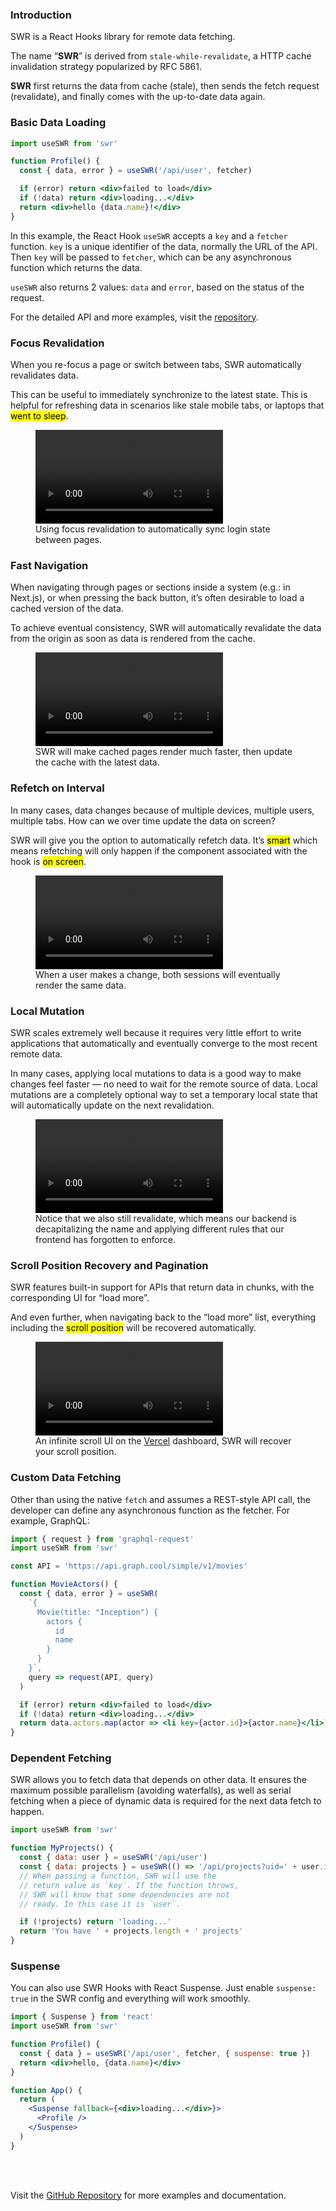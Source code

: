 ### Introduction

SWR is a React Hooks library for remote data fetching.

The name “**SWR**” is derived from
`stale-while-revalidate`, a HTTP cache invalidation
strategy popularized by RFC 5861.

**SWR** first returns the data from cache (stale), then sends the
fetch request (revalidate), and finally comes with the up-to-date data
again.

### Basic Data Loading

```jsx
import useSWR from 'swr'

function Profile() {
  const { data, error } = useSWR('/api/user', fetcher)

  if (error) return <div>failed to load</div>
  if (!data) return <div>loading...</div>
  return <div>hello {data.name}!</div>
}
```

In this example, the React Hook `useSWR` accepts a
`key` and a `fetcher` function. `key`
is a unique identifier of the data, normally the URL of the API. Then
`key` will be passed to `fetcher`, which can be
any asynchronous function which returns the data.

`useSWR` also returns 2 values: `data` and
`error`, based on the status of the request.

For the detailed API and more examples, visit the [repository](https://github.com/zeit/swr).

### Focus Revalidation

When you re-focus a page or switch between tabs, SWR automatically
revalidates data.

This can be useful to immediately synchronize to the latest state.
This is helpful for refreshing data in scenarios like stale mobile
tabs, or laptops that <mark>went to sleep</mark>.

<figure>
    <video src="https://assets.vercel.com/video/upload/q_auto,e_accelerate:50/v1572271867/swr/example-videos/focus-revalidate.mp4"></video>
    <figcaption>Using focus revalidation to automatically sync login state between pages.</figcaption>
</figure>

### Fast Navigation

When navigating through pages or sections inside a system (e.g.: in
Next.js), or when pressing the back button, it’s often desirable to
load a cached version of the data.

To achieve eventual consistency, SWR will automatically revalidate the
data from the origin as soon as data is rendered from the cache.

<figure>
    <video src="https://assets.vercel.com/video/upload/q_auto,e_accelerate:70/v1572278352/swr/example-videos/fast-navigation.mp4"></video>
    <figcaption>
        SWR will make cached pages render much faster, then update the cache
        with the latest data.
    </figcaption>
</figure>

### Refetch on Interval

In many cases, data changes because of multiple devices, multiple
users, multiple tabs. How can we over time update the data on screen?

SWR will give you the option to automatically refetch data. It’s
<mark>smart</mark> which means refetching will only happen if the
component associated with the hook is <mark>on screen</mark>.

<figure>
    <video src="https://assets.vercel.com/video/upload/q_auto,e_accelerate:40/v1572274198/swr/example-videos/refetch-interval.mp4"></video>
    <figcaption>When a user makes a change, both sessions will eventually render the same data.</figcaption>
</figure>

### Local Mutation

SWR scales extremely well because it requires very little effort to
write applications that automatically and eventually converge to the
most recent remote data.

In many cases, applying local mutations to data is a good way to make
changes feel faster — no need to wait for the remote source of data.
Local mutations are a completely optional way to set a temporary local
state that will automatically update on the next revalidation.

<figure>
    <video src="https://assets.vercel.com/video/upload/q_auto,e_accelerate:40/v1572283098/swr/example-videos/local-mutation.mp4"></video>
    <figcaption>
        Notice that we also still revalidate, which means our backend is
        decapitalizing the name and applying different rules that our
        frontend has forgotten to enforce.
    </figcaption>
</figure>

### Scroll Position Recovery and Pagination

SWR features built-in support for APIs that return data in chunks,
with the corresponding UI for “load more”.

And even further, when navigating back to the “load more” list,
everything including the <mark>scroll position</mark> will be
recovered automatically.

<figure>
    <video src="https://assets.vercel.com/video/upload/q_auto,e_accelerate:80/v1572275644/swr/example-videos/swr-pages.mp4"></video>
    <figcaption>
        An infinite scroll UI on the <a href="https://vercel.com">Vercel</a>
        dashboard, SWR will recover your scroll position.
    </figcaption>
</figure>

### Custom Data Fetching

Other than using the native `fetch` and assumes a
REST-style API call, the developer can define any asynchronous
function as the fetcher. For example, GraphQL:

```jsx
import { request } from 'graphql-request'
import useSWR from 'swr'

const API = 'https://api.graph.cool/simple/v1/movies'

function MovieActors() {
  const { data, error } = useSWR(
    `{
      Movie(title: "Inception") {
        actors {
          id
          name
        }
      }
    }`,
    query => request(API, query)
  )

  if (error) return <div>failed to load</div>
  if (!data) return <div>loading...</div>
  return data.actors.map(actor => <li key={actor.id}>{actor.name}</li>)
}
```

### Dependent Fetching

SWR allows you to fetch data that depends on other data. It ensures
the maximum possible parallelism (avoiding waterfalls), as well as
serial fetching when a piece of dynamic data is required for the next
data fetch to happen.

```jsx
import useSWR from 'swr'

function MyProjects() {
  const { data: user } = useSWR('/api/user')
  const { data: projects } = useSWR(() => '/api/projects?uid=' + user.id)
  // When passing a function, SWR will use the
  // return value as `key`. If the function throws,
  // SWR will know that some dependencies are not
  // ready. In this case it is `user`.

  if (!projects) return 'loading...'
  return 'You have ' + projects.length + ' projects'
}
```

### Suspense

You can also use SWR Hooks with React Suspense. Just enable
`suspense: true` in the SWR config and everything will work
smoothly.

```jsx
import { Suspense } from 'react'
import useSWR from 'swr'

function Profile() {
  const { data } = useSWR('/api/user', fetcher, { suspense: true })
  return <div>hello, {data.name}</div>
}

function App() {
  return (
    <Suspense fallback={<div>loading...</div>}>
      <Profile />
    </Suspense>
  )
}
```

<br />
<br />

Visit the [GitHub Repository](https://github.com/zeit/swr) for more examples and documentation.

